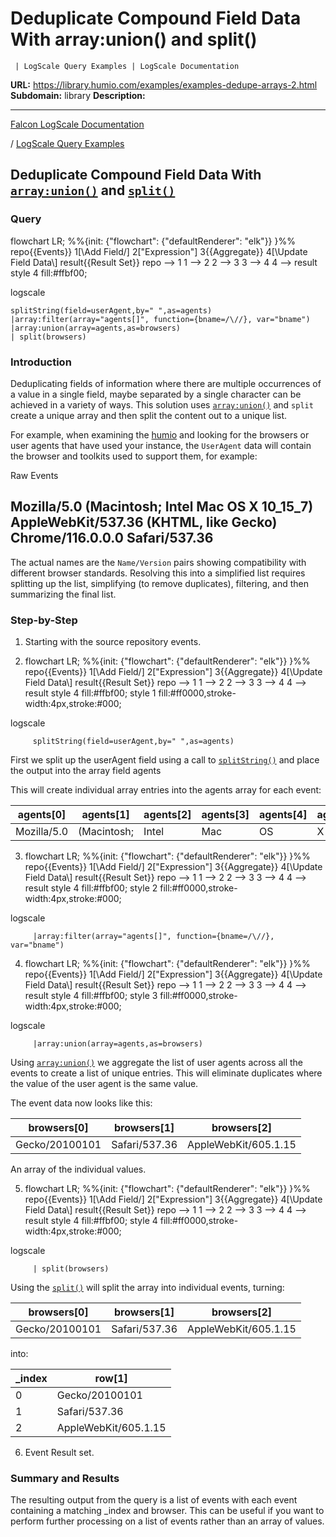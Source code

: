 # Deduplicate Compound Field Data With array:union() and split()

     | LogScale Query Examples | LogScale Documentation

**URL:** https://library.humio.com/examples/examples-dedupe-arrays-2.html
**Subdomain:** library
**Description:** 

---

[Falcon LogScale Documentation](https://library.humio.com)

/ [LogScale Query Examples](examples.html)

## Deduplicate Compound Field Data With [`array:union()`](https://library.humio.com/data-analysis/functions-array-union.html) and [`split()`](https://library.humio.com/data-analysis/functions-split.html)

### Query

flowchart LR; %%{init: {"flowchart": {"defaultRenderer": "elk"}} }%% repo{{Events}} 1[\Add Field/] 2["Expression"] 3{{Aggregate}} 4[\Update Field Data\\] result{{Result Set}} repo --> 1 1 --> 2 2 --> 3 3 --> 4 4 --> result style 4 fill:#ffbf00;

logscale
    
    
    splitString(field=userAgent,by=" ",as=agents)
    |array:filter(array="agents[]", function={bname=/\//}, var="bname")
    |array:union(array=agents,as=browsers)
    | split(browsers)

### Introduction

Deduplicating fields of information where there are multiple occurrences of a value in a single field, maybe separated by a single character can be achieved in a variety of ways. This solution uses [`array:union()`](https://library.humio.com/data-analysis/functions-array-union.html) and `split` create a unique array and then split the content out to a unique list. 

For example, when examining the [humio](https://library.humio.com/logscale-repo-schema/logscale-repo-schema-humio.html) and looking for the browsers or user agents that have used your instance, the `UserAgent` data will contain the browser and toolkits used to support them, for example: 

Raw Events

Mozilla/5.0 (Macintosh; Intel Mac OS X 10_15_7) AppleWebKit/537.36 (KHTML, like Gecko) Chrome/116.0.0.0 Safari/537.36  
---  
  
The actual names are the `Name/Version` pairs showing compatibility with different browser standards. Resolving this into a simplified list requires splitting up the list, simplifying (to remove duplicates), filtering, and then summarizing the final list. 

### Step-by-Step

  1. Starting with the source repository events.

  2. flowchart LR; %%{init: {"flowchart": {"defaultRenderer": "elk"}} }%% repo{{Events}} 1[\Add Field/] 2["Expression"] 3{{Aggregate}} 4[\Update Field Data\\] result{{Result Set}} repo --> 1 1 --> 2 2 --> 3 3 --> 4 4 --> result style 4 fill:#ffbf00; style 1 fill:#ff0000,stroke-width:4px,stroke:#000;

logscale
         
         splitString(field=userAgent,by=" ",as=agents)

First we split up the userAgent field using a call to [`splitString()`](https://library.humio.com/data-analysis/functions-splitstring.html) and place the output into the array field agents

This will create individual array entries into the agents array for each event: 

agents[0]| agents[1]| agents[2]| agents[3]| agents[4]| agents[5]| agents[6]| agents[7]| agents[8]| agents[9]| agents[10]| agents[11]| agents[12]  
---|---|---|---|---|---|---|---|---|---|---|---|---  
Mozilla/5.0| (Macintosh;| Intel| Mac| OS| X| 10_15_7)| AppleWebKit/537.36| (KHTML,| like| Gecko)| Chrome/116.0.0.0| Safari/537.36  
  
  3. flowchart LR; %%{init: {"flowchart": {"defaultRenderer": "elk"}} }%% repo{{Events}} 1[\Add Field/] 2["Expression"] 3{{Aggregate}} 4[\Update Field Data\\] result{{Result Set}} repo --> 1 1 --> 2 2 --> 3 3 --> 4 4 --> result style 4 fill:#ffbf00; style 2 fill:#ff0000,stroke-width:4px,stroke:#000;

logscale
         
         |array:filter(array="agents[]", function={bname=/\//}, var="bname")

  4. flowchart LR; %%{init: {"flowchart": {"defaultRenderer": "elk"}} }%% repo{{Events}} 1[\Add Field/] 2["Expression"] 3{{Aggregate}} 4[\Update Field Data\\] result{{Result Set}} repo --> 1 1 --> 2 2 --> 3 3 --> 4 4 --> result style 4 fill:#ffbf00; style 3 fill:#ff0000,stroke-width:4px,stroke:#000;

logscale
         
         |array:union(array=agents,as=browsers)

Using [`array:union()`](https://library.humio.com/data-analysis/functions-array-union.html) we aggregate the list of user agents across all the events to create a list of unique entries. This will eliminate duplicates where the value of the user agent is the same value. 

The event data now looks like this: 

browsers[0]| browsers[1]| browsers[2]  
---|---|---  
Gecko/20100101| Safari/537.36| AppleWebKit/605.1.15  
  
An array of the individual values. 

  5. flowchart LR; %%{init: {"flowchart": {"defaultRenderer": "elk"}} }%% repo{{Events}} 1[\Add Field/] 2["Expression"] 3{{Aggregate}} 4[\Update Field Data\\] result{{Result Set}} repo --> 1 1 --> 2 2 --> 3 3 --> 4 4 --> result style 4 fill:#ffbf00; style 4 fill:#ff0000,stroke-width:4px,stroke:#000;

logscale
         
         | split(browsers)

Using the [`split()`](https://library.humio.com/data-analysis/functions-split.html) will split the array into individual events, turning: 

browsers[0]| browsers[1]| browsers[2]  
---|---|---  
Gecko/20100101| Safari/537.36| AppleWebKit/605.1.15  
  
into: 

_index| row[1]  
---|---  
0| Gecko/20100101  
1| Safari/537.36  
2| AppleWebKit/605.1.15  
  
  6. Event Result set.




### Summary and Results

The resulting output from the query is a list of events with each event containing a matching _index and browser. This can be useful if you want to perform further processing on a list of events rather than an array of values.
